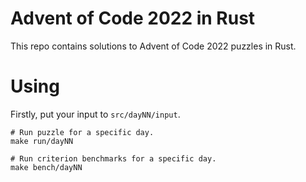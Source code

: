 # Advent of Code 2022 in Rust

This repo contains solutions to Advent of Code 2022 puzzles in Rust.

# Using

Firstly, put your input to `src/dayNN/input`.

```
# Run puzzle for a specific day.
make run/dayNN

# Run criterion benchmarks for a specific day.
make bench/dayNN
```
